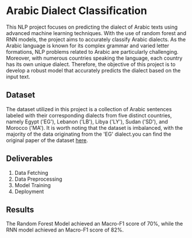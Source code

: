 # Arabic Dialect Classification
This NLP project focuses on predicting the dialect of Arabic texts using advanced machine learning techniques. With the use of random forest and RNN models, the project aims to accurately classify Arabic dialects. As the Arabic language is known for its complex grammar and varied letter formations, NLP problems related to Arabic are particularly challenging. Moreover, with numerous countries speaking the language, each country has its own unique dialect. Therefore, the objective of this project is to develop a robust model that accurately predicts the dialect based on the input text.

## Dataset
The dataset utilized in this project is a collection of Arabic sentences labeled with their corresponding dialects from five distinct countries, namely Egypt ('EG'), Lebanon ('LB'), Libya ('LY'), Sudan ('SD'), and Morocco ('MA'). It is worth noting that the dataset is imbalanced, with the majority of the data originating from the 'EG' dialect.you can find the original paper of the dataset [here](https://arxiv.org/pdf/2005.06557.pdf).

## Deliverables
1. Data Fetching 
2. Data Preprocessing 
3. Model Training 
4. Deployment 

## Results
The Random Forest Model achieved an Macro-F1 score of 70%, while the RNN model achieved an Macro-F1 score of 82%.


